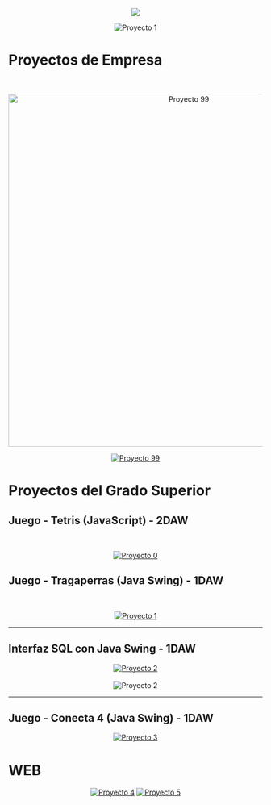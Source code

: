 <p align="center">
<img src="https://readme-typing-svg.demolab.com?font=Itim&weight=1200&size=32&duration=4500&pause=1800&color=44FF44&background=000000&center=true&vCenter=true&random=false&width=435&lines=%F0%9F%92%A0%C2%A1Hello+World!%F0%9F%92%A0"/>
</p>

<p align="center">
    <img src="imagenes/portada2.png" alt="Proyecto 1">
</p>

# Proyectos de Empresa

<br><div align="center">
<a href="https://github.com/Maax3/AzureTwitter" target="_blank">
<img src="imagenes/azureTwitter.png" width="700" heigth="auto" alt="Proyecto 99">
</a></div>

<div align="center">
<a href="https://github.com/Maax3/KafkaCandlestick" target="_blank">
<img src="imagenes/bitcoin.jpg" alt="Proyecto 99">
</a></div>

# Proyectos del Grado Superior

## Juego - Tetris (JavaScript) - 2DAW
<br><div align="center">
<a href="https://github.com/Maax3/tetris" target="_blank">
<img src="imagenes/tetris.gif" alt="Proyecto 0">
</a></div>

## Juego - Tragaperras (Java Swing) - 1DAW
<br><div align="center">
<a href="https://github.com/Maax3/Tragaperras_1DAW" target="_blank">
<img src="imagenes/tragaperras.gif" alt="Proyecto 1">
</a></div>

<hr/>

## Interfaz SQL con Java Swing - 1DAW
<div align="center">
<a href="https://github.com/Maax3/Aplicacion_BDD_1DAW" target="_blank">
<img src="imagenes/x1.png" alt="Proyecto 2">
</a><br><br>
<img src="imagenes/bd7.gif" alt="Proyecto 2">
</div>

<hr/>

## Juego - Conecta 4 (Java Swing) - 1DAW
<div align="center">
<a href="https://github.com/Maax3/Conecta4_1DAW" target="_blank">
<img src="imagenes/conecta4.gif" alt="Proyecto 3">
</a></div>

# WEB

<div align="center">
<a href="https://github.com/Maax3/Prototipo-web-Panaderia" target="_blank">
<img src="imagenes/11.png" alt="Proyecto 4"></a>

<a href="https://github.com/Maax3/Prototipo_web_Fotografia" target="_blank">
<img src="imagenes/fotografia.jpg" alt="Proyecto 5"></a>
</div>

